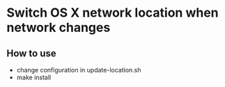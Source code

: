 # Switch OS X network location when network changes

## How to use

- change configuration in update-location.sh
- make install
